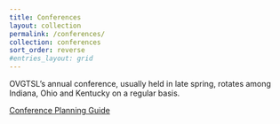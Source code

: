 ```yaml
---
title: Conferences
layout: collection
permalink: /conferences/
collection: conferences
sort_order: reverse
#entries_layout: grid
---
```


OVGTSL’s annual conference, usually held in late spring, rotates among Indiana, Ohio and Kentucky on a regular basis.

<a href="/assets/pdf/PlanningGuide.pdf" class="btn btn--primary"><i class='fas fa-cloud-download-alt'></i> Conference Planning Guide</a>